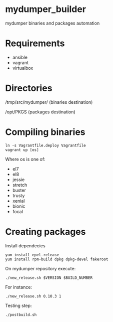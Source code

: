 # mydumper_builder
mydumper binaries and packages automation

# Requirements

- ansible
- vagrant
- virtualbox

# Directories

/tmp/src/mydumper/ (binaries destination)

/opt/PKGS (packages destination)

# Compiling binaries

```
ln -s Vagrantfile.deploy Vagrantfile
vagrant up [os]
```
Where os is one of:
- el7
- el8
- jessie
- stretch
- buster
- trusty
- xenial
- bionic
- focal

# Creating packages
Install dependecies
```
yum install epel-release
yum install rpm-build dpkg dpkg-devel fakeroot
```
On mydumper repository execute:
```
./new_release.sh $VERSION $BUILD_NUMBER
```
For instance:
```
./new_release.sh 0.10.3 1
```
Testing step:
```
./postbuild.sh
```


 
